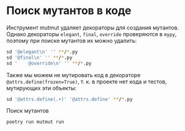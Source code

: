 <!---
The MIT License (MIT).

Copyright (c) 2018-2024 Almaz Ilaletdinov <a.ilaletdinov@yandex.ru>

Permission is hereby granted, free of charge, to any person obtaining a copy
of this software and associated documentation files (the "Software"), to deal
in the Software without restriction, including without limitation the rights
to use, copy, modify, merge, publish, distribute, sublicense, and/or sell
copies of the Software, and to permit persons to whom the Software is
furnished to do so, subject to the following conditions:

The above copyright notice and this permission notice shall be included in all
copies or substantial portions of the Software.

THE SOFTWARE IS PROVIDED "AS IS", WITHOUT WARRANTY OF ANY KIND,
EXPRESS OR IMPLIED, INCLUDING BUT NOT LIMITED TO THE WARRANTIES OF
MERCHANTABILITY, FITNESS FOR A PARTICULAR PURPOSE AND NONINFRINGEMENT.
IN NO EVENT SHALL THE AUTHORS OR COPYRIGHT HOLDERS BE LIABLE FOR ANY CLAIM,
DAMAGES OR OTHER LIABILITY, WHETHER IN AN ACTION OF CONTRACT, TORT OR
OTHERWISE, ARISING FROM, OUT OF OR IN CONNECTION WITH THE SOFTWARE OR THE USE
OR OTHER DEALINGS IN THE SOFTWARE.
-->
# Поиск мутантов в коде

Инструмент mutmut удаляет декораторы для создания мутантов. Однако декораторы `elegant`, `final`, `override` проверяются
в `mypy`, поэтому при поиске мутантов их можно удалить:

```bash
sd '@elegant\n' '' **/*.py
sd '@final\n' '' **/*.py
sd '    @override\n' '' **/*.py
```

Также мы можем не мутировать код в декораторе `@attrs.define(frozen=True)`, т. к. в проекте нет кода и тестов, мутирующих
эти объекты:

```bash
sd '@attrs.define(.+)' '@attrs.define' **/*.py
```

Поиск мутантов

```bash
poetry run mutmut run
```